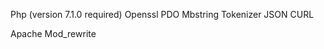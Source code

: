 Php (version 7.1.0 required)
  Openssl
  PDO
  Mbstring
  Tokenizer
  JSON
  CURL


Apache
  Mod_rewrite
